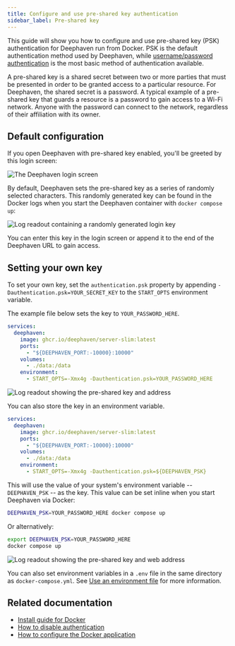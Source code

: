 ```yaml
---
title: Configure and use pre-shared key authentication
sidebar_label: Pre-shared key
---
```


This guide will show you how to configure and use pre-shared key (PSK) authentication for Deephaven run from Docker. PSK is the default authentication method used by Deephaven, while [username/password authentication](./auth-uname-pw.md) is the most basic method of authentication available.

A pre-shared key is a shared secret between two or more parties that must be presented in order to be granted access to a particular resource. For Deephaven, the shared secret is a password. A typical example of a pre-shared key that guards a resource is a password to gain access to a Wi-Fi network. Anyone with the password can connect to the network, regardless of their affiliation with its owner.

## Default configuration

If you open Deephaven with pre-shared key enabled, you'll be greeted by this login screen:

![The Deephaven login screen](../../assets/tutorials/psk-loginscreen.png)

By default, Deephaven sets the pre-shared key as a series of randomly selected characters. This randomly generated key can be found in the Docker logs when you start the Deephaven container with `docker compose up`:

![Log readout containing a randomly generated login key](../../assets/tutorials/default-psk.png)

You can enter this key in the login screen or append it to the end of the Deephaven URL to gain access.

## Setting your own key

To set your own key, set the `authentication.psk` property by appending `-Dauthentication.psk=YOUR_SECRET_KEY` to the `START_OPTS` environment variable.

The example file below sets the key to `YOUR_PASSWORD_HERE`.

```yaml
services:
  deephaven:
    image: ghcr.io/deephaven/server-slim:latest
    ports:
      - "${DEEPHAVEN_PORT:-10000}:10000"
    volumes:
      - ./data:/data
    environment:
      - START_OPTS=-Xmx4g -Dauthentication.psk=YOUR_PASSWORD_HERE
```

![Log readout showing the pre-shared key and address](../../assets/how-to/custom-psk2.png)

You can also store the key in an environment variable.

```yaml
services:
  deephaven:
    image: ghcr.io/deephaven/server-slim:latest
    ports:
      - "${DEEPHAVEN_PORT:-10000}:10000"
    volumes:
      - ./data:/data
    environment:
      - START_OPTS=-Xmx4g -Dauthentication.psk=${DEEPHAVEN_PSK}
```

This will use the value of your system's environment variable -- `DEEPHAVEN_PSK` -- as the key. This value can be set inline when you start Deephaven via Docker:

```bash
DEEPHAVEN_PSK=YOUR_PASSWORD_HERE docker compose up
```

Or alternatively:

```bash
export DEEPHAVEN_PSK=YOUR_PASSWORD_HERE
docker compose up
```

![Log readout showing the pre-shared key and web address](../../assets/how-to/custom-psk2.png)

You can also set environment variables in a `.env` file in the same directory as `docker-compose.yml`. See [Use an environment file](https://docs.docker.com/compose/environment-variables/env-file/) for more information.

## Related documentation

- [Install guide for Docker](../../tutorials/docker-install.md)
- [How to disable authentication](./auth-anon.md)
- [How to configure the Docker application](../configuration/docker-application.md)
